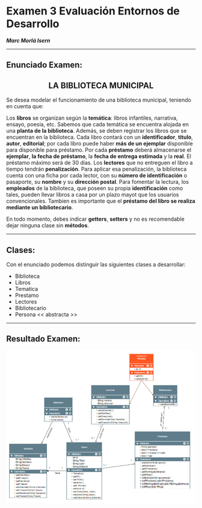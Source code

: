 # **Examen 3 Evaluación Entornos de Desarrollo**
***Marc Morlá Isern***

----

## **Enunciado Examen:**

<h2 align="center"><b> LA BIBLIOTECA MUNICIPAL </b></h2>

Se desea modelar el funcionamiento de una biblioteca municipal, teniendo en cuenta que:

Los **libros** se organizan según la **temática**: libros infantiles, narrativa, ensayo, poesía, etc. Sabemos que cada temática se encuentra alojada en una **planta de la biblioteca**. Además, se deben registrar los libros que se encuentran en la biblioteca. Cada libro contará con un **identificador**, **titulo**, **autor**, **editorial**; por cada libro puede haber **más de un ejemplar** disponible para disponible para préstamo. Por cada **préstamo** deberá almacenarse el **ejemplar**, **la fecha de préstamo**, la **fecha de entrega estimada** y la **real**. El préstamo máximo será de 30 días. Los **lectores** que no entreguen el libro a tiempo tendrán **penalización**. Para aplicar esa penalización, la biblioteca cuenta con una ficha por cada lector, con su **número de identificación** o pasaporte, su **nombre** y su **dirección postal**. Para fomentar la lectura, los **empleados** de la biblioteca, que poseen su propia **identificación** como tales, pueden llevar libros a casa por un plazo mayot que los usuarios convencionales. Tambien es importante que el **préstamo del libro se realiza mediante un bibliotecario**.

En todo momento, debes indicar **getters**, **setters** y no es recomendable dejar ninguna clase sin **métodos**.

---
## **Clases:**
Con el enunciado podemos distinguir las siguientes clases a desarrollar:

- Biblioteca
- Libros 
- Tematica
- Prestamo
- Lectores
- Bibliotecario
- Persona << abstracta >>

---
## **Resultado Examen:**

![ExamenEntornos3T](ExamenEntornos3T.png)
